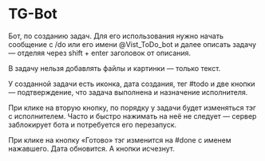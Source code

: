 # TG-Bot
Бот, по созданию задач.
Для его использования нужно начать сообщение с /do или его имени @Vist_ToDo_bot и далее описать задачу — отделяя через shift + enter заголовок от описания.

В задачу нельзя добавлять файлы и картинки — только текст.

У созданной задачи есть иконка, дата создания, тег #todo и две кнопки — подтверждение, что задача выполнена и назначение исполнителя.

При клике на вторую кнопку, по порядку у задачи будет изменяться тэг с исполнителем. Часто и быстро нажимать на неё не следует — сервер заблокирует бота и потребуется его перезапуск.

При клике на кнопку «Готово» тэг изменится на #done с именем нажавшего. Дата обновится. А кнопки исчезнут.

